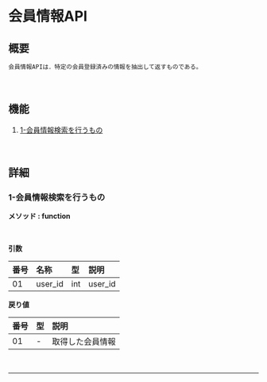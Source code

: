 # 会員情報API

## 概要

```txt
会員情報APIは．特定の会員登録済みの情報を抽出して返すものである。
```

<br>

## 機能

1. [1-会員情報検索を行うもの](#1-会員情報検索を行うもの)

<br>

## 詳細

### 1-会員情報検索を行うもの
**メソッド : function**

<br>

**引数**

|番号|名称|型|説明|
|:--|:--|:--|:--|
|01|user_id|int|user_id|


**戻り値**

|番号|型|説明|
|:--|:--|:--|
|01|-|取得した会員情報|

<br>

---